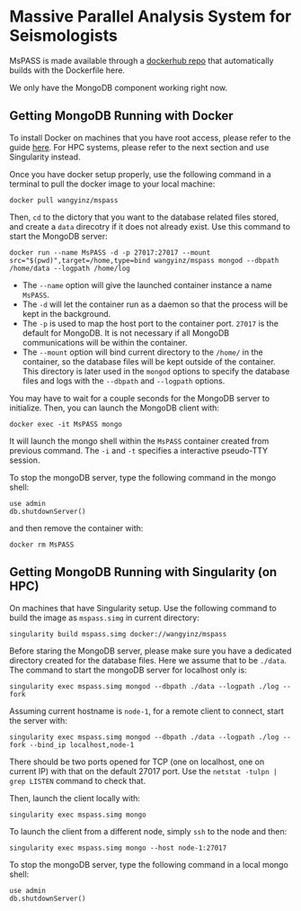 # Massive Parallel Analysis System for Seismologists 

MsPASS is made available through a [dockerhub repo](https://hub.docker.com/r/wangyinz/mspass) that automatically builds with the Dockerfile here. 

We only have the MongoDB component working right now.

## Getting MongoDB Running with Docker

To install Docker on machines that you have root access, please refer to the guide [here](https://docs.docker.com/v17.12/docker-for-mac/install/). For HPC systems, please refer to the next section and use Singularity instead.

Once you have docker setup properly, use the following command in a terminal to pull the docker image to your local machine:

    docker pull wangyinz/mspass
    
Then, `cd` to the dictory that you want to the database related files stored, and create a `data` direcotry if it does not already exist. Use this command to start the MongoDB server: 

    docker run --name MsPASS -d -p 27017:27017 --mount src="$(pwd)",target=/home,type=bind wangyinz/mspass mongod --dbpath /home/data --logpath /home/log

* The `--name` option will give the launched container instance a name `MsPASS`. 
* The `-d` will let the container run as a daemon so that the process will be kept in the background. 
* The `-p` is used to map the host port to the container port. `27017` is the default for MongoDB. It is not necessary if all MongoDB communications will be within the container.
* The `--mount` option will bind current directory to the `/home/` in the container, so the database files will be kept outside of the container. This directory is later used in the `mongod` options to specify the database files and logs with the `--dbpath` and `--logpath` options.

You may have to wait for a couple seconds for the MongoDB server to initialize. Then, you can launch the MongoDB client with:

    docker exec -it MsPASS mongo
    
It will launch the mongo shell within the `MsPASS` container created from previous command. The `-i` and `-t` specifies a interactive pseudo-TTY session. 

To stop the mongoDB server, type the following command in the mongo shell:

    use admin
    db.shutdownServer()
    
and then remove the container with:

    docker rm MsPASS

## Getting MongoDB Running with Singularity (on HPC)

On machines that have Singularity setup. Use the following command to build the image as `mspass.simg` in current directory:

    singularity build mspass.simg docker://wangyinz/mspass

Before staring the MongoDB server, please make sure you have a dedicated directory created for the database files. Here we assume that to be `./data`. The command to start the mongoDB server for localhost only is:

    singularity exec mspass.simg mongod --dbpath ./data --logpath ./log --fork


Assuming current hostname is `node-1`, for a remote client to connect, start the server with:

    singularity exec mspass.simg mongod --dbpath ./data --logpath ./log --fork --bind_ip localhost,node-1

There should be two ports opened for TCP (one on localhost, one on current IP) with that on the default 27017 port. Use the `netstat -tulpn | grep LISTEN` command to check that.

Then, launch the client locally with:

    singularity exec mspass.simg mongo


To launch the client from a different node, simply `ssh` to the node and then:

    singularity exec mspass.simg mongo --host node-1:27017

To stop the mongoDB server, type the following command in a local mongo shell:

    use admin
    db.shutdownServer()
